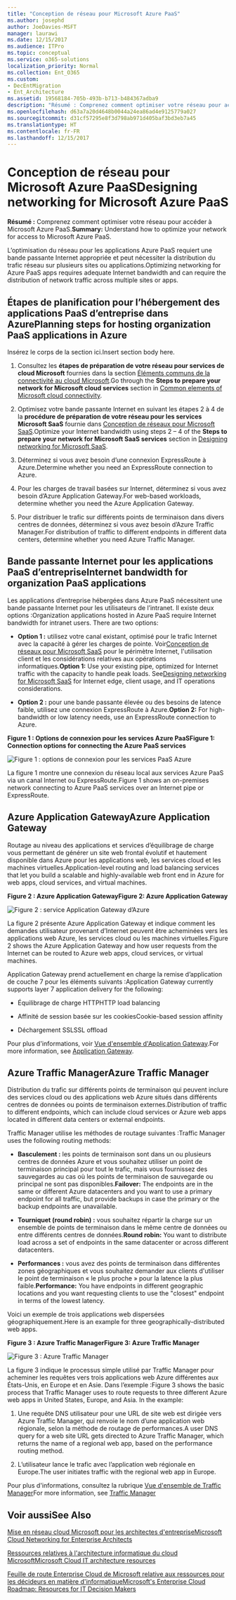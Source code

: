 ```yaml
---
title: "Conception de réseau pour Microsoft Azure PaaS"
ms.author: josephd
author: JoeDavies-MSFT
manager: laurawi
ms.date: 12/15/2017
ms.audience: ITPro
ms.topic: conceptual
ms.service: o365-solutions
localization_priority: Normal
ms.collection: Ent_O365
ms.custom:
- DecEntMigration
- Ent_Architecture
ms.assetid: 19568184-705b-493b-b713-b484367adba9
description: "Résumé : Comprenez comment optimiser votre réseau pour accéder à Microsoft Azure PaaS."
ms.openlocfilehash: d63a7a20d4648b0044a24ea86ad4e9125779a027
ms.sourcegitcommit: d31cf57295e8f3d798ab971d405baf3bd3eb7a45
ms.translationtype: HT
ms.contentlocale: fr-FR
ms.lasthandoff: 12/15/2017
---
```

# <a name="designing-networking-for-microsoft-azure-paas"></a><span data-ttu-id="b7c93-103">Conception de réseau pour Microsoft Azure PaaS</span><span class="sxs-lookup"><span data-stu-id="b7c93-103">Designing networking for Microsoft Azure PaaS</span></span>

 <span data-ttu-id="b7c93-104">**Résumé :** Comprenez comment optimiser votre réseau pour accéder à Microsoft Azure PaaS.</span><span class="sxs-lookup"><span data-stu-id="b7c93-104">**Summary:** Understand how to optimize your network for access to Microsoft Azure PaaS.</span></span>
  
<span data-ttu-id="b7c93-105">L’optimisation du réseau pour les applications Azure PaaS requiert une bande passante Internet appropriée et peut nécessiter la distribution du trafic réseau sur plusieurs sites ou applications.</span><span class="sxs-lookup"><span data-stu-id="b7c93-105">Optimizing networking for Azure PaaS apps requires adequate Internet bandwidth and can require the distribution of network traffic across multiple sites or apps.</span></span>
  
## <a name="planning-steps-for-hosting-organization-paas-applications-in-azure"></a><span data-ttu-id="b7c93-106">Étapes de planification pour l’hébergement des applications PaaS d’entreprise dans Azure</span><span class="sxs-lookup"><span data-stu-id="b7c93-106">Planning steps for hosting organization PaaS applications in Azure</span></span>

<span data-ttu-id="b7c93-107">Insérez le corps de la section ici.</span><span class="sxs-lookup"><span data-stu-id="b7c93-107">Insert section body here.</span></span>
  
1. <span data-ttu-id="b7c93-108">Consultez les **étapes de préparation de votre réseau pour services de cloud Microsoft** fournies dans la section [Éléments communs de la connectivité au cloud Microsoft](common-elements-of-microsoft-cloud-connectivity.md).</span><span class="sxs-lookup"><span data-stu-id="b7c93-108">Go through the **Steps to prepare your network for Microsoft cloud services** section in [Common elements of Microsoft cloud connectivity](common-elements-of-microsoft-cloud-connectivity.md).</span></span>
    
2. <span data-ttu-id="b7c93-109">Optimisez votre bande passante Internet en suivant les étapes 2 à 4 de la **procédure de préparation de votre réseau pour les services Microsoft SaaS** fournie dans [Conception de réseaux pour Microsoft SaaS](designing-networking-for-microsoft-saas.md).</span><span class="sxs-lookup"><span data-stu-id="b7c93-109">Optimize your Internet bandwidth using steps 2 – 4 of the **Steps to prepare your network for Microsoft SaaS services** section in [Designing networking for Microsoft SaaS](designing-networking-for-microsoft-saas.md).</span></span>
    
3. <span data-ttu-id="b7c93-110">Déterminez si vous avez besoin d’une connexion ExpressRoute à Azure.</span><span class="sxs-lookup"><span data-stu-id="b7c93-110">Determine whether you need an ExpressRoute connection to Azure.</span></span>
    
4. <span data-ttu-id="b7c93-111">Pour les charges de travail basées sur Internet, déterminez si vous avez besoin d’Azure Application Gateway.</span><span class="sxs-lookup"><span data-stu-id="b7c93-111">For web-based workloads, determine whether you need the Azure Application Gateway.</span></span>
    
5. <span data-ttu-id="b7c93-112">Pour distribuer le trafic sur différents points de terminaison dans divers centres de données, déterminez si vous avez besoin d’Azure Traffic Manager.</span><span class="sxs-lookup"><span data-stu-id="b7c93-112">For distribution of traffic to different endpoints in different data centers, determine whether you need Azure Traffic Manager.</span></span>
    
## <a name="internet-bandwidth-for-organization-paas-applications"></a><span data-ttu-id="b7c93-113">Bande passante Internet pour les applications PaaS d’entreprise</span><span class="sxs-lookup"><span data-stu-id="b7c93-113">Internet bandwidth for organization PaaS applications</span></span>

<span data-ttu-id="b7c93-p101">Les applications d’entreprise hébergées dans Azure PaaS nécessitent une bande passante Internet pour les utilisateurs de l’intranet. Il existe deux options :</span><span class="sxs-lookup"><span data-stu-id="b7c93-p101">Organization applications hosted in Azure PaaS require Internet bandwidth for intranet users. There are two options:</span></span>
  
- <span data-ttu-id="b7c93-p102">**Option 1 :** utilisez votre canal existant, optimisé pour le trafic Internet avec la capacité à gérer les charges de pointe. Voir[Conception de réseaux pour Microsoft SaaS](designing-networking-for-microsoft-saas.md) pour le périmètre Internet, l'utilisation client et les considérations relatives aux opérations informatiques.</span><span class="sxs-lookup"><span data-stu-id="b7c93-p102">**Option 1:** Use your existing pipe, optimized for Internet traffic with the capacity to handle peak loads. See[Designing networking for Microsoft SaaS](designing-networking-for-microsoft-saas.md) for Internet edge, client usage, and IT operations considerations.</span></span>
    
- <span data-ttu-id="b7c93-118">**Option 2 :** pour une bande passante élevée ou des besoins de latence faible, utilisez une connexion ExpressRoute à Azure.</span><span class="sxs-lookup"><span data-stu-id="b7c93-118">**Option 2:** For high-bandwidth or low latency needs, use an ExpressRoute connection to Azure.</span></span>
    
<span data-ttu-id="b7c93-119">**Figure 1 : Options de connexion pour les services Azure PaaS**</span><span class="sxs-lookup"><span data-stu-id="b7c93-119">**Figure 1: Connection options for connecting the Azure PaaS services**</span></span>

![Figure 1 : options de connexion pour les services PaaS Azure](images/Network_Poster/PaaS1.png)
  
<span data-ttu-id="b7c93-121">La figure 1 montre une connexion du réseau local aux services Azure PaaS via un canal Internet ou ExpressRoute.</span><span class="sxs-lookup"><span data-stu-id="b7c93-121">Figure 1 shows an on-premises network connecting to Azure PaaS services over an Internet pipe or ExpressRoute.</span></span>
  
## <a name="azure-application-gateway"></a><span data-ttu-id="b7c93-122">Azure Application Gateway</span><span class="sxs-lookup"><span data-stu-id="b7c93-122">Azure Application Gateway</span></span>

<span data-ttu-id="b7c93-123">Routage au niveau des applications et services d’équilibrage de charge vous permettant de générer un site web frontal évolutif et hautement disponible dans Azure pour les applications web, les services cloud et les machines virtuelles.</span><span class="sxs-lookup"><span data-stu-id="b7c93-123">Application-level routing and load balancing services that let you build a scalable and highly-available web front end in Azure for web apps, cloud services, and virtual machines.</span></span> 
  
<span data-ttu-id="b7c93-124">**Figure 2 : Azure Application Gateway**</span><span class="sxs-lookup"><span data-stu-id="b7c93-124">**Figure 2: Azure Application Gateway**</span></span>

![Figure 2 : service Application Gateway d’Azure](images/Network_Poster/PaaS2.png)
  
<span data-ttu-id="b7c93-126">La figure 2 présente Azure Application Gateway et indique comment les demandes utilisateur provenant d’Internet peuvent être acheminées vers les applications web Azure, les services cloud ou les machines virtuelles.</span><span class="sxs-lookup"><span data-stu-id="b7c93-126">Figure 2 shows the Azure Application Gateway and how user requests from the Internet can be routed to Azure web apps, cloud services, or virtual machines.</span></span>
  
<span data-ttu-id="b7c93-127">Application Gateway prend actuellement en charge la remise d’application de couche 7 pour les éléments suivants :</span><span class="sxs-lookup"><span data-stu-id="b7c93-127">Application Gateway currently supports layer 7 application delivery for the following:</span></span>
  
- <span data-ttu-id="b7c93-128">Équilibrage de charge HTTP</span><span class="sxs-lookup"><span data-stu-id="b7c93-128">HTTP load balancing</span></span>
    
- <span data-ttu-id="b7c93-129">Affinité de session basée sur les cookies</span><span class="sxs-lookup"><span data-stu-id="b7c93-129">Cookie-based session affinity</span></span>
    
- <span data-ttu-id="b7c93-130">Déchargement SSL</span><span class="sxs-lookup"><span data-stu-id="b7c93-130">SSL offload</span></span>
    
<span data-ttu-id="b7c93-131">Pour plus d'informations, voir [Vue d'ensemble d'Application Gateway]((https://docs.microsoft.com/azure/application-gateway/application-gateway-introduction)).</span><span class="sxs-lookup"><span data-stu-id="b7c93-131">For more information, see [Application Gateway]((https://docs.microsoft.com/azure/application-gateway/application-gateway-introduction)).</span></span>
  
## <a name="azure-traffic-manager"></a><span data-ttu-id="b7c93-132">Azure Traffic Manager</span><span class="sxs-lookup"><span data-stu-id="b7c93-132">Azure Traffic Manager</span></span>

<span data-ttu-id="b7c93-133">Distribution du trafic sur différents points de terminaison qui peuvent inclure des services cloud ou des applications web Azure situés dans différents centres de données ou points de terminaison externes.</span><span class="sxs-lookup"><span data-stu-id="b7c93-133">Distribution of traffic to different endpoints, which can include cloud services or Azure web apps located in different data centers or external endpoints.</span></span>
  
<span data-ttu-id="b7c93-134">Traffic Manager utilise les méthodes de routage suivantes :</span><span class="sxs-lookup"><span data-stu-id="b7c93-134">Traffic Manager uses the following routing methods:</span></span>
  
- <span data-ttu-id="b7c93-135">**Basculement :** les points de terminaison sont dans un ou plusieurs centres de données Azure et vous souhaitez utiliser un point de terminaison principal pour tout le trafic, mais vous fournissez des sauvegardes au cas où les points de terminaison de sauvegarde ou principal ne sont pas disponibles.</span><span class="sxs-lookup"><span data-stu-id="b7c93-135">**Failover:** The endpoints are in the same or different Azure datacenters and you want to use a primary endpoint for all traffic, but provide backups in case the primary or the backup endpoints are unavailable.</span></span>
    
- <span data-ttu-id="b7c93-136">**Tourniquet (round robin) :** vous souhaitez répartir la charge sur un ensemble de points de terminaison dans le même centre de données ou entre différents centres de données.</span><span class="sxs-lookup"><span data-stu-id="b7c93-136">**Round robin:** You want to distribute load across a set of endpoints in the same datacenter or across different datacenters.</span></span>
    
- <span data-ttu-id="b7c93-137">**Performances :** vous avez des points de terminaison dans différentes zones géographiques et vous souhaitez demander aux clients d'utiliser le point de terminaison « le plus proche » pour la latence la plus faible.</span><span class="sxs-lookup"><span data-stu-id="b7c93-137">**Performance:** You have endpoints in different geographic locations and you want requesting clients to use the "closest" endpoint in terms of the lowest latency.</span></span>
    
<span data-ttu-id="b7c93-138">Voici un exemple de trois applications web dispersées géographiquement.</span><span class="sxs-lookup"><span data-stu-id="b7c93-138">Here is an example for three geographically-distributed web apps.</span></span>
  
<span data-ttu-id="b7c93-139">**Figure 3 : Azure Traffic Manager**</span><span class="sxs-lookup"><span data-stu-id="b7c93-139">**Figure 3: Azure Traffic Manager**</span></span>

![Figure 3 : Azure Traffic Manager](images/Network_Poster/PaaS3.png)
  
<span data-ttu-id="b7c93-p103">La figure 3 indique le processus simple utilisé par Traffic Manager pour acheminer les requêtes vers trois applications web Azure différentes aux États-Unis, en Europe et en Asie. Dans l’exemple :</span><span class="sxs-lookup"><span data-stu-id="b7c93-p103">Figure 3 shows the basic process that Traffic Manager uses to route requests to three different Azure web apps in United States, Europe, and Asia. In the example:</span></span>
  
1. <span data-ttu-id="b7c93-143">Une requête DNS utilisateur pour une URL de site web est dirigée vers Azure Traffic Manager, qui renvoie le nom d’une application web régionale, selon la méthode de routage de performances.</span><span class="sxs-lookup"><span data-stu-id="b7c93-143">A user DNS query for a web site URL gets directed to Azure Traffic Manager, which returns the name of a regional web app, based on the performance routing method.</span></span>
    
2. <span data-ttu-id="b7c93-144">L’utilisateur lance le trafic avec l’application web régionale en Europe.</span><span class="sxs-lookup"><span data-stu-id="b7c93-144">The user initiates traffic with the regional web app in Europe.</span></span>
    
<span data-ttu-id="b7c93-145">Pour plus d'informations, consultez la rubrique [Vue d'ensemble de Traffic Manager]((https://docs.microsoft.com/azure/traffic-manager/traffic-manager-overview))</span><span class="sxs-lookup"><span data-stu-id="b7c93-145">For more information, see [Traffic Manager]((https://docs.microsoft.com/azure/traffic-manager/traffic-manager-overview))</span></span>
  
## <a name="see-also"></a><span data-ttu-id="b7c93-146">Voir aussi</span><span class="sxs-lookup"><span data-stu-id="b7c93-146">See Also</span></span>

[<span data-ttu-id="b7c93-147">Mise en réseau cloud Microsoft pour les architectes d'entreprise</span><span class="sxs-lookup"><span data-stu-id="b7c93-147">Microsoft Cloud Networking for Enterprise Architects</span></span>](microsoft-cloud-networking-for-enterprise-architects.md)
  
[<span data-ttu-id="b7c93-148">Ressources relatives à l'architecture informatique du cloud Microsoft</span><span class="sxs-lookup"><span data-stu-id="b7c93-148">Microsoft Cloud IT architecture resources</span></span>](microsoft-cloud-it-architecture-resources.md)

<span data-ttu-id="b7c93-149">[Feuille de route Enterprise Cloud de Microsoft relative aux ressources pour les décideurs en matière d'informatique]((https://sway.com/FJ2xsyWtkJc2taRD))</span><span class="sxs-lookup"><span data-stu-id="b7c93-149">[Microsoft's Enterprise Cloud Roadmap: Resources for IT Decision Makers]((https://sway.com/FJ2xsyWtkJc2taRD))</span></span>



